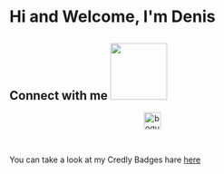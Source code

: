 # Hi and Welcome, I'm Denis

<h2> Connect with me <img src='https://raw.githubusercontent.com/ShahriarShafin/ShahriarShafin/main/Assets/handshake.gif' width="100"> </h2>

<p align="center">
<a href="https://linkedin.com/in/bogunic" target="blank"><img align="center" src="https://cdn.jsdelivr.net/npm/simple-icons@3.0.1/icons/linkedin.svg" alt="bogunic" height="30" width="30" /></a>
</p>

<br />


You can take a look at my Credly Badges hare [here](https://www.credly.com/users/denis-bogunic/badges)

<!--START_SECTION:badges-->
<!--END_SECTION:badges-->
